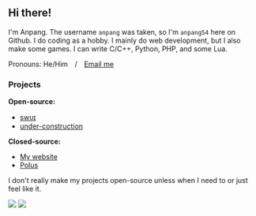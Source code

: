 
## Hi there!
I'm Anpang. The username `anpang` was taken, so I'm `anpang54` here on Github.
I do coding as a hobby. I mainly do web development, but I also make some games. I can write C/C++, Python, PHP, and some Lua.

Pronouns: He/Him&emsp;/&emsp;[Email me](mailto:anpang59@gmail.com)

### Projects

**Open-source:**
* [swᴜɪ](https://github.com/anpang54/swui)
* [under-construction](https://github.com/anpang54/under-construction)
  
**Closed-source:**
* [My website](https://anpang.fun/)
* [Polus](https://polus.anpang.fun)

I don't really make my projects open-source unless when I need to or just feel like it.

![](https://komarev.com/ghpvc/?username=Anpang54&style=for-the-badge) ![](https://img.shields.io/badge/Level-Slightly%20known-%23f60?style=for-the-badge)
